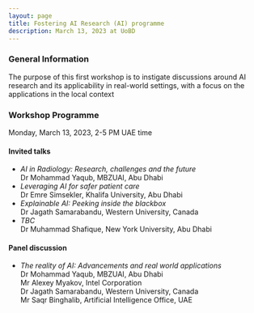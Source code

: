 ```yaml
---
layout: page
title: Fostering AI Research (AI) programme
description: March 13, 2023 at UoBD
---
```


### General Information

The purpose of this first workshop is to instigate discussions around AI research and its applicability in real-world settings, with a focus on the applications in the local context

### Workshop Programme

Monday, March 13, 2023, 2-5 PM UAE time

#### Invited talks

- _AI in Radiology: Research, challenges and the future_ <br> Dr Mohammad Yaqub, MBZUAI, Abu Dhabi <br>
- _Leveraging AI for safer patient care_ <br> Dr Emre Simsekler, Khalifa University, Abu Dhabi <br> 
- _Explainable AI: Peeking inside the blackbox_ <br> Dr Jagath Samarabandu, Western University, Canada <br>
- _TBC_ <br> Dr Muhammad Shafique, New York University, Abu Dhabi <br>

#### Panel discussion

- _The reality of AI: Advancements and real world applications_ <br> Dr Mohammad Yaqub, MBZUAI, Abu Dhabi <br> Mr Alexey Myakov, Intel Corporation <br> Dr Jagath Samarabandu, Western University, Canada <br> Mr Saqr Binghalib, Artificial Intelligence Office, UAE <br>
